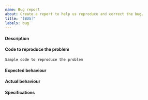 ```yaml
---
name: Bug report
about: Create a report to help us reproduce and correct the bug.
title: "[BUG]"
labels: bug
---
```


<!--
Before submitting a bug, make sure the issue has not been
already addressed by searching through the past issues.
-->

#### Description

<!--
A clear and concise description of what the bug is.
-->

#### Code to reproduce the problem

<!--
Add a minimal example that we can reproduce the error by running the code.
Be as succinct as possible, do not depend on external data. In short, we are
going to copy-paste your code and we expect to get the same result as you.
-->

```
Sample code to reproduce the problem
```

#### Expected behaviour

<!--
Paste or describe the expected behaviour.
-->

#### Actual behaviour

<!--
Paste or specifically describe the actual output or traceback.
-->

#### Specifications

<!--
Run the following snippet and paste the output below.

import sys; print(sys.platform, "machine")
import sys; print("python", sys.version)
import numpy; print("numpy", numpy.__version__)
import scipy; print("scipy", scipy.__version__)
import sklearn; print("scikit-learn", sklearn.__version__)
import sklr; print("scikit-lr", sklr.__version__)
-->
